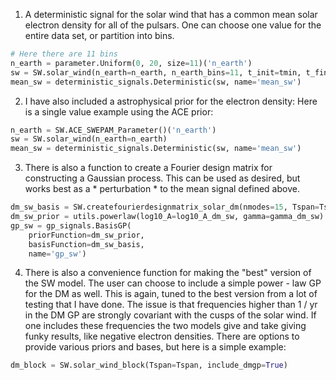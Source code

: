 1. A deterministic signal for the solar wind that has a common mean solar electron density for all of the pulsars. One can choose one value for the entire data set, or partition into bins.
```Python
# Here there are 11 bins
n_earth = parameter.Uniform(0, 20, size=11)('n_earth')
sw = SW.solar_wind(n_earth=n_earth, n_earth_bins=11, t_init=tmin, t_final=tmax)
mean_sw = deterministic_signals.Deterministic(sw, name='mean_sw')
```
2. I have also included a astrophysical prior for the electron density:
Here is a single value example using the ACE prior:
```Python
n_earth = SW.ACE_SWEPAM_Parameter()('n_earth')
sw = SW.solar_wind(n_earth=n_earth)
mean_sw = deterministic_signals.Deterministic(sw, name='mean_sw')
```
3. There is also a function to create a Fourier design matrix for constructing a Gaussian process. This can be used as desired, but works best as a * perturbation * to the mean signal defined above.
```Python
dm_sw_basis = SW.createfourierdesignmatrix_solar_dm(nmodes=15, Tspan=Tspan)
dm_sw_prior = utils.powerlaw(log10_A=log10_A_dm_sw, gamma=gamma_dm_sw)
gp_sw = gp_signals.BasisGP(
    priorFunction=dm_sw_prior,
    basisFunction=dm_sw_basis,
    name='gp_sw')
```
4. There is also a convenience function for making the "best" version of the SW model. The user can choose to include a simple power - law GP for the DM as well. This is again, tuned to the best version from a lot of testing that I have done. The issue is that frequencies higher than 1 / yr in the DM GP are strongly covariant with the cusps of the solar wind. If one includes these frequencies the two models give and take giving funky results, like negative electron densities. There are options to provide various priors and bases, but here is a simple example:
```Python
dm_block = SW.solar_wind_block(Tspan=Tspan, include_dmgp=True)
```
